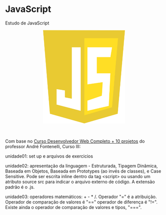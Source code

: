 # JavaScript
Estudo de JavaScript
<br>
<p align="center">
    <img src="images/javascript-1.svg" alt="logo JavaScript" height="300">
</p>

<br>

Com base no [Curso Desenvolvedor Web Completo + 10 projetos](https://www.udemy.com/course/curso-desenvolvedor-web-completo/learn/lecture/7980550?start=0#overview) do professor André Fontenelli, Curso III: 

unidade01: set up e arquivos de exercicios

unidade02: apresentação da linguagem - Estruturada, Tipagem Dinâmica, Baseada em Objetos, Baseada em Prototypes (ao invés de classes), e Case Sensitive. Pode ser escrita inline dentro da tag \<script> ou usando um atributo source src para indicar o arquivo externo de código. A extensão padrão é o .js.

unidade03: operadores matemáticos: + - * /. Operador "=" é a atribuição. Operador de comparação de valores é "==" operador de diferença é "!=". Existe ainda o operador de comparação de valores e tipos, "===".